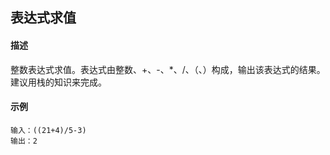 ## 表达式求值

#### 描述

整数表达式求值。表达式由整数、+、-、*、/、（、）构成，输出该表达式的结果。建议用栈的知识来完成。

#### 示例

```text
输入：((21+4)/5-3)
输出：2
```